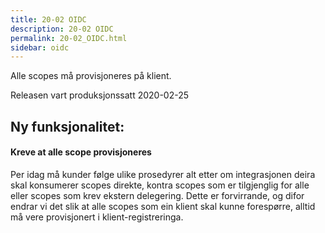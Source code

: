 ```yaml
---
title: 20-02 OIDC
description: 20-02 OIDC
permalink: 20-02_OIDC.html
sidebar: oidc
---
```



 Alle scopes må provisjoneres på klient. 

Releasen vart produksjonssatt 2020-02-25

## Ny funksjonalitet:


#### Kreve at alle scope provisjoneres

 Per idag må kunder følge ulike prosedyrer alt etter om integrasjonen deira skal konsumerer scopes direkte, kontra scopes som er tilgjenglig for alle eller scopes som krev ekstern delegering.     Dette er forvirrande, og difor endrar vi det slik at alle scopes som ein klient skal kunne forespørre, alltid må vere provisjonert i klient-registreringa.  
